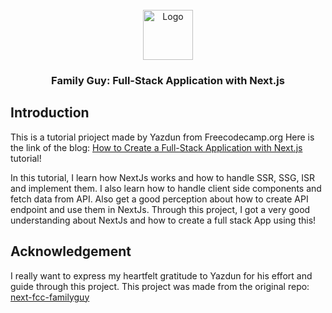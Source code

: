 <div id="top"></div>

<!-- PROJECT LOGO -->
<br />
<div align="center">
  <a href="https://www.freecodecamp.org/">
    <img src="./public/fcc.png" alt="Logo" width="80" height="80">
  </a>

<h3 align="center">Family Guy: Full-Stack Application with Next.js</h3>



</div>



## Introduction

This is a tutorial prioject made by Yazdun from Freecodecamp.org
Here is the link of the blog: 
[How to Create a Full-Stack Application with Next.js](https://www.freecodecamp.org/news/step-by-step-tutorial-for-building-your-first-full-stack-application-with-nextjs)
tutorial!

In this tutorial, I learn how NextJs works and how to handle SSR, SSG, ISR and implement them. I also learn how to handle client side components and fetch data from API. Also get a good perception about how to create API endpoint and use them in NextJs. Through this project, I got a very good understanding about NextJs and how to create a full stack App using this!

## Acknowledgement
I really want to express my heartfelt gratitude to Yazdun for his effort and guide through this project. This project was made from the original repo: [next-fcc-familyguy](https://github.com/Yazdun/next-fcc-familyguy)

